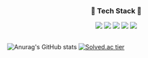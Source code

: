 
<div align="center">

### 🔨 Tech Stack 🔨
  
  
<img src="https://img.shields.io/badge/JAVA-007396?style=flat-square&logo=Java&logoColor=white" />
<img src="https://img.shields.io/badge/JavaScript-F7DF1E?style=flat-square&logo=JavaScript&logoColor=white" />
<img src="https://img.shields.io/badge/C++-00599C?style=flat-square&logo=c%2B%2B&logoColor=white" />
<img src="https://img.shields.io/badge/React.js-61DAFB?style=flat-square&logo=React&logoColor=white" /> <img src="https://img.shields.io/badge/Spring Boot-6DB33F?style=flat-square&logo=Spring boot&logoColor=white" /></div>

<br>


![Anurag's GitHub stats](https://github-readme-stats.vercel.app/api?username=chanbi428&show_icons=true&theme=vue)
[![Solved.ac tier](http://mazassumnida.wtf/api/v2/generate_badge?boj=cksql428)](https://solved.ac/{handle})


<!-- [![Top Langs](https://github-readme-stats.vercel.app/api/top-langs/?username=chanbi428)](https://github.com/anuraghazra/github-readme-stats) -->
